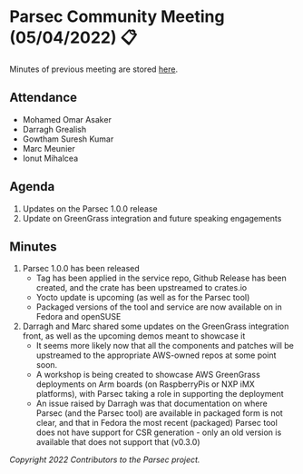 # Parsec Community Meeting (05/04/2022) 📋

Minutes of previous meeting are stored
[here](https://github.com/parallaxsecond/community/tree/main/minutes).

## Attendance

- Mohamed Omar Asaker
- Darragh Grealish
- Gowtham Suresh Kumar
- Marc Meunier
- Ionut Mihalcea

## Agenda

1. Updates on the Parsec 1.0.0 release
2. Update on GreenGrass integration and future speaking engagements

## Minutes

1. Parsec 1.0.0 has been released
   - Tag has been applied in the service repo, Github Release has been created, and the crate has
      been upstreamed to crates.io
   - Yocto update is upcoming (as well as for the Parsec tool)
   - Packaged versions of the tool and service are now available on in Fedora and openSUSE
2. Darragh and Marc shared some updates on the GreenGrass integration front, as well as the upcoming
   demos meant to showcase it
   - It seems more likely now that all the components and patches will be upstreamed to the
      appropriate AWS-owned repos at some point soon.
   - A workshop is being created to showcase AWS GreenGrass deployments on Arm boards (on
      RaspberryPis or NXP iMX platforms), with Parsec taking a role in supporting the deployment
   - An issue raised by Darragh was that documentation on where Parsec (and the Parsec tool) are
      available in packaged form is not clear, and that in Fedora the most recent (packaged) Parsec
      tool does not have support for CSR generation - only an old version is available that does not
      support that (v0.3.0)

*Copyright 2022 Contributors to the Parsec project.*
